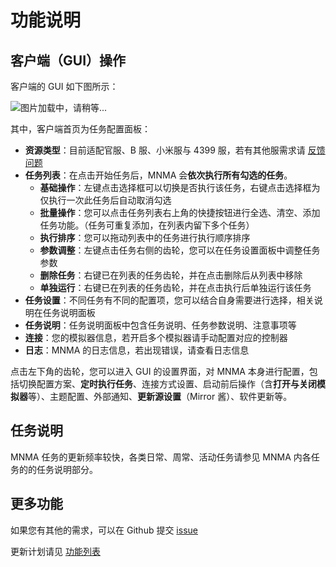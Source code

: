 # 功能说明

## 客户端（GUI）操作

客户端的 GUI 如下图所示：

![图片加载中，请稍等...](/users/gui.png)

其中，客户端首页为任务配置面板：

- **资源类型**：目前适配官服、B 服、小米服与 4399 服，若有其他服需求请 [反馈问题](../users/errors.md#反馈问题)
- **任务列表**：在点击开始任务后，MNMA 会**依次执行所有勾选的任务**。
  - **基础操作**：左键点击选择框可以切换是否执行该任务，右键点击选择框为仅执行一次此任务后自动取消勾选
  - **批量操作**：您可以点击任务列表右上角的快捷按钮进行全选、清空、添加任务功能。（任务可重复添加，在列表内留下多个任务）
  - **执行排序**：您可以拖动列表中的任务进行执行顺序排序
  - **参数调整**：左键点击任务右侧的齿轮，您可以在任务设置面板中调整任务参数
  - **删除任务**：右键已在列表的任务齿轮，并在点击删除后从列表中移除
  - **单独运行**：右键已在列表的任务齿轮，并在点击执行后单独运行该任务
- **任务设置**：不同任务有不同的配置项，您可以结合自身需要进行选择，相关说明在任务说明面板
- **任务说明**：任务说明面板中包含任务说明、任务参数说明、注意事项等
- **连接**：您的模拟器信息，若开启多个模拟器请手动配置对应的控制器
- **日志**：MNMA 的日志信息，若出现错误，请查看日志信息

点击左下角的齿轮，您可以进入 GUI 的设置界面，对 MNMA 本身进行配置，包括切换配置方案、**定时执行任务**、连接方式设置、启动前后操作（含**打开与关闭模拟器**等）、主题配置、外部通知、**更新源设置**（Mirror 酱）、软件更新等。

## 任务说明

MNMA 任务的更新频率较快，各类日常、周常、活动任务请参见 MNMA 内各任务的的任务说明部分。

## 更多功能

如果您有其他的需求，可以在 Github 提交 [issue](https://github.com/kqcoxn/MaaNewMoonAccompanying/issues?q=is%3Aissue)

更新计划请见 [功能列表](https://github.com/kqcoxn/MaaNewMoonAccompanying?tab=readme-ov-file#%E5%8A%9F%E8%83%BD%E5%88%97%E8%A1%A8)
